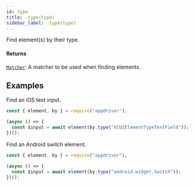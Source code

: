 ```yaml
---
id: type
title: .type(type)
sidebar_label: .type(type)
---
```


Find element(s) by their type.

#### Returns

[`Matcher`](../../core-concepts/matchers.md): A matcher to be used when finding elements.

## Examples

Find an iOS text input.

```javascript
const { element, by } = require("appdriver");

(async () => {
  const $input = await element(by.type("XCUIElementTypeTextField"));
})();
```

Find an Android switch element.

```javascript
const { element, by } = require("appdriver");

(async () => {
  const $input = await element(by.type("android.widget.Switch"));
})();
```